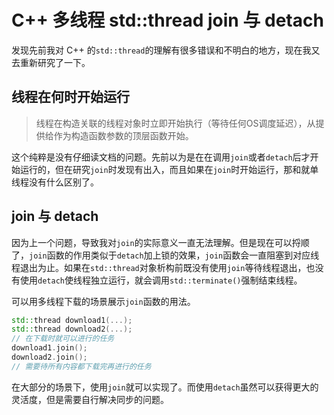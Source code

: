 <!---
cdate = "2020/08/07"
mdate = "2020/08/07"
tags = ["C++"]
--->

# C++ 多线程 std::thread join 与 detach

发现先前我对 C++ 的`std::thread`的理解有很多错误和不明白的地方，现在我又去重新研究了一下。

## 线程在何时开始运行

> 线程在构造关联的线程对象时立即开始执行（等待任何OS调度延迟），从提供给作为构造函数参数的顶层函数开始。

这个纯粹是没有仔细读文档的问题。先前以为是在在调用`join`或者`detach`后才开始运行的，但在研究`join`时发现有出入，而且如果在`join`时开始运行，那和就单线程没有什么区别了。

## join 与 detach

因为上一个问题，导致我对`join`的实际意义一直无法理解。但是现在可以捋顺了，`join`函数的作用类似于`detach`加上锁的效果，`join`函数会一直阻塞到对应线程退出为止。如果在`std::thread`对象析构前既没有使用`join`等待线程退出，也没有使用`detach`使线程独立运行，就会调用`std::terminate()`强制结束线程。

可以用多线程下载的场景展示`join`函数的用法。

```c++
std::thread download1(...);
std::thread download2(...);
// 在下载时就可以进行的任务
download1.join();
download2.join();
// 需要待所有内容都下载完再进行的任务
```

在大部分的场景下，使用`join`就可以实现了。而使用`detach`虽然可以获得更大的灵活度，但是需要自行解决同步的问题。